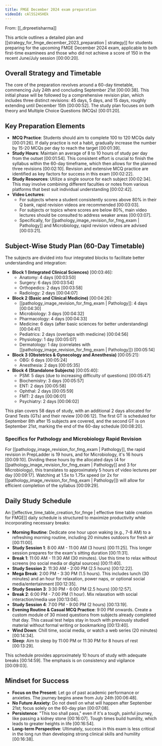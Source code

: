 ```yaml
---
title: FMGE December 2024 exam preparation
videoId: cAl5S24SHEk
---
```


From: [[_drpreetisharma]] <br/> 

This article outlines a detailed plan and [[strategy_for_fmge_december_2023_preparation | strategy]] for students preparing for the upcoming FMGE December 2024 exam, applicable to both first-time examinees and those who did not achieve a score of 150 in the recent June/July session <a class="yt-timestamp" data-t="00:00:20">[00:00:20]</a>.

## Overall Strategy and Timetable

The core of the preparation revolves around a 60-day timetable, commencing July 24th and concluding September 21st <a class="yt-timestamp" data-t="00:00:38">[00:00:38]</a>. This initial phase will be followed by a comprehensive revision plan, which includes three distinct revisions: 45 days, 5 days, and 15 days, roughly extending until December 15th <a class="yt-timestamp" data-t="00:00:52">[00:00:52]</a>. The study plan focuses on both theory and Multiple Choice Questions (MCQs) <a class="yt-timestamp" data-t="00:01:20">[00:01:20]</a>.

## Key Preparation Elements

*   **MCQ Practice**: Students should aim to complete 100 to 120 MCQs daily <a class="yt-timestamp" data-t="00:01:26">[00:01:26]</a>. If daily practice is not a habit, gradually increase the number by 15-20 MCQs per day to reach the target <a class="yt-timestamp" data-t="00:01:39">[00:01:39]</a>.
*   **Study Hours**: Maintain an average of 8 to 10 hours of study per day from the outset <a class="yt-timestamp" data-t="00:01:54">[00:01:54]</a>. This consistent effort is crucial to finish the syllabus within the 60-day timeframe, which then allows for the planned three revisions <a class="yt-timestamp" data-t="00:02:10">[00:02:10]</a>. Revision and extensive MCQ practice are identified as key factors for success in this exam <a class="yt-timestamp" data-t="00:02:22">[00:02:22]</a>.
*   **Study Resources**: Utilize a single source for each subject <a class="yt-timestamp" data-t="00:02:34">[00:02:34]</a>. This may involve combining different faculties or notes from various platforms that best suit individual understanding <a class="yt-timestamp" data-t="00:02:42">[00:02:42]</a>.
*   **Video Lectures**:
    *   For subjects where a student consistently scores above 80% in their Q bank, rapid revision videos are recommended <a class="yt-timestamp" data-t="00:03:03">[00:03:03]</a>.
    *   For subjects or topics where scores are below 80%, main video lectures should be consulted to address weaker areas <a class="yt-timestamp" data-t="00:03:07">[00:03:07]</a>.
    *   Specifically, for [[pathology_image_revision_for_fmg_exam | Pathology]] and Microbiology, rapid revision videos are advised <a class="yt-timestamp" data-t="00:03:21">[00:03:21]</a>.

## Subject-Wise Study Plan (60-Day Timetable)

The subjects are divided into four integrated blocks to facilitate better understanding and integration:

*   **Block 1 (Integrated Clinical Sciences)** <a class="yt-timestamp" data-t="00:03:46">[00:03:46]</a>:
    *   Anatomy: 4 days <a class="yt-timestamp" data-t="00:03:50">[00:03:50]</a>
    *   Surgery: 6 days <a class="yt-timestamp" data-t="00:03:54">[00:03:54]</a>
    *   Orthopedics: 2 days <a class="yt-timestamp" data-t="00:03:58">[00:03:58]</a>
    *   Radiology: 2 days <a class="yt-timestamp" data-t="00:04:07">[00:04:07]</a>
*   **Block 2 (Basic and Clinical Medicine)** <a class="yt-timestamp" data-t="00:04:26">[00:04:26]</a>:
    *   [[pathology_image_revision_for_fmg_exam | Pathology]]: 4 days <a class="yt-timestamp" data-t="00:04:30">[00:04:30]</a>
    *   Microbiology: 3 days <a class="yt-timestamp" data-t="00:04:32">[00:04:32]</a>
    *   Pharmacology: 4 days <a class="yt-timestamp" data-t="00:04:33">[00:04:33]</a>
    *   Medicine: 6 days (after basic sciences for better understanding) <a class="yt-timestamp" data-t="00:04:41">[00:04:41]</a>
    *   Pediatrics: 2 days (overlaps with medicine) <a class="yt-timestamp" data-t="00:04:56">[00:04:56]</a>
    *   Physiology: 1 day <a class="yt-timestamp" data-t="00:05:07">[00:05:07]</a>
    *   Dermatology: 1 day (correlates with [[pathology_image_revision_for_fmg_exam | Pathology]]) <a class="yt-timestamp" data-t="00:05:14">[00:05:14]</a>
*   **Block 3 (Obstetrics & Gynecology and Anesthesia)** <a class="yt-timestamp" data-t="00:05:21">[00:05:21]</a>:
    *   OBG: 6 days <a class="yt-timestamp" data-t="00:05:24">[00:05:24]</a>
    *   Anesthesia: 2 days <a class="yt-timestamp" data-t="00:05:35">[00:05:35]</a>
*   **Block 4 (Standalone Subjects)** <a class="yt-timestamp" data-t="00:05:40">[00:05:40]</a>:
    *   PSM: 5 days (due to increasing difficulty of questions) <a class="yt-timestamp" data-t="00:05:47">[00:05:47]</a>
    *   Biochemistry: 3 days <a class="yt-timestamp" data-t="00:05:57">[00:05:57]</a>
    *   ENT: 2 days <a class="yt-timestamp" data-t="00:05:58">[00:05:58]</a>
    *   Ophthal: 2 days <a class="yt-timestamp" data-t="00:05:59">[00:05:59]</a>
    *   FMT: 2 days <a class="yt-timestamp" data-t="00:06:01">[00:06:01]</a>
    *   Psychiatry: 2 days <a class="yt-timestamp" data-t="00:06:02">[00:06:02]</a>

This plan covers 58 days of study, with an additional 2 days allocated for Grand Tests (GTs) and their review <a class="yt-timestamp" data-t="00:06:12">[00:06:12]</a>. The first GT is scheduled for September 8th after 15 subjects are covered, and the second GT is on September 21st, marking the end of the 60-day schedule <a class="yt-timestamp" data-t="00:08:20">[00:08:20]</a>.

### Specifics for Pathology and Microbiology Rapid Revision

For [[pathology_image_revision_for_fmg_exam | Pathology]], the rapid revision in PrepLadder is 19 hours, and for Microbiology, it's 16 hours <a class="yt-timestamp" data-t="00:09:10">[00:09:10]</a>. Dividing these hours by the allocated days (4 for [[pathology_image_revision_for_fmg_exam | Pathology]] and 3 for Microbiology), this translates to approximately 5 hours of video lectures per day <a class="yt-timestamp" data-t="00:09:17">[00:09:17]</a>. Watching at 1.5x to 1.75x speed (or 2x for [[pathology_image_revision_for_fmg_exam | Pathology]]) will allow for efficient completion of the syllabus <a class="yt-timestamp" data-t="00:09:29">[00:09:29]</a>.

## Daily Study Schedule

An [[effective_time_table_creation_for_fmge | effective time table creation for FMGE]] daily schedule is structured to maximize productivity while incorporating necessary breaks:

*   **Morning Routine**: Dedicate one hour upon waking (e.g., 7-8 AM) to a refreshing morning routine, including 20 minutes outdoors for fresh air <a class="yt-timestamp" data-t="00:11:00">[00:11:00]</a>.
*   **Study Session 1**: 8:00 AM - 11:00 AM (3 hours) <a class="yt-timestamp" data-t="00:11:25">[00:11:25]</a>. This longer session prepares for the exam's sitting duration <a class="yt-timestamp" data-t="00:11:31">[00:11:31]</a>.
*   **Break 1**: 11:00 AM - 11:30 AM (30 minutes). Use this time to relax without screens (no social media or digital sources) <a class="yt-timestamp" data-t="00:11:40">[00:11:40]</a>.
*   **Study Session 2**: 11:30 AM - 2:00 PM (2.5 hours) <a class="yt-timestamp" data-t="00:12:22">[00:12:22]</a>.
*   **Mega Break**: 2:00 PM - 3:30 PM (1.5 hours). This includes lunch (30 minutes) and an hour for relaxation, power naps, or optional social media/entertainment <a class="yt-timestamp" data-t="00:12:35">[00:12:35]</a>.
*   **Study Session 3**: 3:30 PM - 6:00 PM (2.5 hours) <a class="yt-timestamp" data-t="00:12:57">[00:12:57]</a>.
*   **Break 2**: 6:00 PM - 7:00 PM (1 hour). Mix relaxation with social interaction/media use <a class="yt-timestamp" data-t="00:13:04">[00:13:04]</a>.
*   **Study Session 4**: 7:00 PM - 9:00 PM (2 hours) <a class="yt-timestamp" data-t="00:13:19">[00:13:19]</a>.
*   **Evening Routine & Casual MCQ Practice**: 9:00 PM onwards. Create a custom module of 30 mixed questions from subjects already completed that day. This casual test helps stay in touch with previously studied material without formal writing or bookmarking <a class="yt-timestamp" data-t="00:13:40">[00:13:40]</a>.
*   **Wind Down**: Chill time, social media, or watch a web series (20 minutes) <a class="yt-timestamp" data-t="00:14:34">[00:14:34]</a>.
*   **Sleep**: Aim to sleep by 11:00 PM or 11:30 PM for 8 hours of rest <a class="yt-timestamp" data-t="00:13:29">[00:13:29]</a>.

This schedule provides approximately 10 hours of study with adequate breaks <a class="yt-timestamp" data-t="00:14:59">[00:14:59]</a>. The emphasis is on consistency and vigilance <a class="yt-timestamp" data-t="00:09:03">[00:09:03]</a>.

## Mindset for Success

*   **Focus on the Present**: Let go of past academic performance or anxieties. The journey begins anew from July 24th <a class="yt-timestamp" data-t="00:06:48">[00:06:48]</a>.
*   **No Future Anxiety**: Do not dwell on what will happen after September 21st; focus solely on the 60-day plan <a class="yt-timestamp" data-t="00:07:08">[00:07:08]</a>.
*   **Persistence**: "This too shall pass," even if it's a tough, painful journey, like passing a kidney stone <a class="yt-timestamp" data-t="00:16:07">[00:16:07]</a>. Tough times build humility, which leads to greater heights in life <a class="yt-timestamp" data-t="00:16:54">[00:16:54]</a>.
*   **Long-term Perspective**: Ultimately, success in this exam is less critical in the long run than developing strong clinical skills and humility <a class="yt-timestamp" data-t="00:16:38">[00:16:38]</a>.